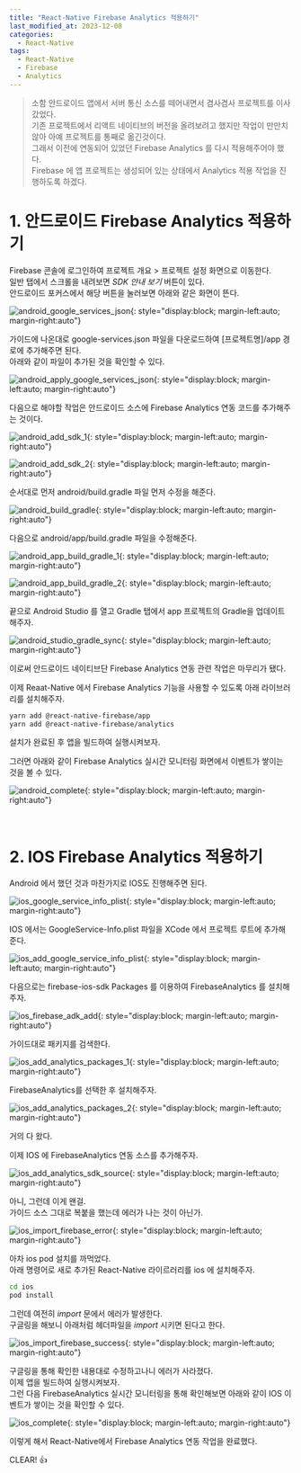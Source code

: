 ```yaml
---
title: "React-Native Firebase Analytics 적용하기"
last_modified_at: 2023-12-08
categories:
  - React-Native
tags:
  - React-Native
  - Firebase
  - Analytics
---
```


> 소함 안드로이드 앱에서 서버 통신 소스를 떼어내면서 겸사겸사 프로젝트를 이사갔었다.  
> 기존 프로젝트에서 리액트 네이티브의 버전을 올려보려고 했지만 작업이 만만치 않아 아예 프로젝트를 통째로 옮긴것이다.  
> 그래서 이전에 연동되어 있었던 Firebase Analytics 를 다시 적용해주어야 했다.  
> Firebase 에 앱 프로젝트는 생성되어 있는 상태에서 Analytics 적용 작업을 진행하도록 하겠다.

# 1. 안드로이드 Firebase Analytics 적용하기

Firebase 콘솔에 로그인하여 프로젝트 개요 > 프로젝트 설정 화면으로 이동한다.  
일반 탭에서 스크롤을 내려보면 *SDK 안내 보기* 버튼이 있다.  
안드로이드 포커스에서 해당 버튼을 눌러보면 아래와 같은 화면이 뜬다.  

![android_google_services_json](/assets/posts/2023-12-08-01/android_google_services_json.png){: style="display:block; margin-left:auto; margin-right:auto"}

가이드에 나온대로 google-services.json 파일을 다운로드하여 [프로젝트명]/app 경로에 추가해주면 된다.  
아래와 같이 파일이 추가된 것을 확인할 수 있다.

![android_apply_google_services_json](/assets/posts/2023-12-08-01/android_apply_google_services_json.png){: style="display:block; margin-left:auto; margin-right:auto"}

다음으로 해야할 작업은 안드로이드 소스에 Firebase Analytics 연동 코드를 추가해주는 것이다.  

![android_add_sdk_1](/assets/posts/2023-12-08-01/android_add_sdk_1.png){: style="display:block; margin-left:auto; margin-right:auto"}

![android_add_sdk_2](/assets/posts/2023-12-08-01/android_add_sdk_2.png){: style="display:block; margin-left:auto; margin-right:auto"}

순서대로 먼저 android/build.gradle 파일 먼저 수정을 해준다.

![android_build_gradle](/assets/posts/2023-12-08-01/android_build_gradle.png){: style="display:block; margin-left:auto; margin-right:auto"}

다음으로 android/app/build.gradle 파일을 수정해준다.

![android_app_build_gradle_1](/assets/posts/2023-12-08-01/android_app_build_gradle_1.png){: style="display:block; margin-left:auto; margin-right:auto"}

![android_app_build_gradle_2](/assets/posts/2023-12-08-01/android_app_build_gradle_2.png){: style="display:block; margin-left:auto; margin-right:auto"}

끝으로 Android Studio 를 열고 Gradle 탭에서 app 프로젝트의 Gradle을 업데이트 해주자.

![android_studio_gradle_sync](/assets/posts/2023-12-08-01/android_studio_gradle_sync.png){: style="display:block; margin-left:auto; margin-right:auto"}

이로써 안드로이드 네이티브단 Firebase Analytics 연동 관련 작업은 마무리가 됐다.

이제 Reaat-Native 에서 Firebase Analytics 기능을 사용할 수 있도록 아래 라이브러리를 설치해주자.

```bash
yarn add @react-native-firebase/app
yarn add @react-native-firebase/analytics
```

설치가 완료된 후 앱을 빌드하여 실행시켜보자.

그러면 아래와 같이 Firebase Analytics 실시간 모니터링 화면에서 이벤트가 쌓이는 것을 볼 수 있다.

![android_complete](/assets/posts/2023-12-08-01/android_complete.png){: style="display:block; margin-left:auto; margin-right:auto"}

<br>

# 2. IOS Firebase Analytics 적용하기

Android 에서 했던 것과 마찬가지로 IOS도 진행해주면 된다.

![ios_google_service_info_plist](/assets/posts/2023-12-08-01/ios_google_service_info_plist.png){: style="display:block; margin-left:auto; margin-right:auto"}

IOS 에서는 GoogleService-Info.plist 파일을 XCode 에서 프로젝트 루트에 추가해준다.

![ios_add_google_service_info_plist](/assets/posts/2023-12-08-01/ios_add_google_service_info_plist.png){: style="display:block; margin-left:auto; margin-right:auto"}

다음으로는 firebase-ios-sdk Packages 를 이용하여 FirebaseAnalytics 를 설치해주자.

![ios_firebase_adk_add](/assets/posts/2023-12-08-01/ios_firebase_adk_add.png){: style="display:block; margin-left:auto; margin-right:auto"}

가이드대로 패키지를 검색한다.

![ios_add_analytics_packages_1](/assets/posts/2023-12-08-01/ios_add_analytics_packages_1.png){: style="display:block; margin-left:auto; margin-right:auto"}

FirebaseAnalytics를 선택한 후 설치해주자.

![ios_add_analytics_packages_2](/assets/posts/2023-12-08-01/ios_add_analytics_packages_2.png){: style="display:block; margin-left:auto; margin-right:auto"}

거의 다 왔다.

이제 IOS 에 FirebaseAnalytics 연동 소스를 추가해주자.

![ios_add_analytics_sdk_source](/assets/posts/2023-12-08-01/ios_add_analytics_sdk_source.png){: style="display:block; margin-left:auto; margin-right:auto"}

아니, 그런데 이게 왠걸.  
가이드 소스 그대로 복붙을 했는데 에러가 나는 것이 아닌가.

![ios_import_firebase_error](/assets/posts/2023-12-08-01/ios_import_firebase_error.png){: style="display:block; margin-left:auto; margin-right:auto"}

아차 ios pod 설치를 까먹었다.  
아래 명령어로 새로 추가된 React-Native 라이르러리를 ios 에 설치해주자.

```bash
cd ios
pod install
```

그런데 여전히 *import* 문에서 에러가 발생한다.  
구글링을 해보니 아래처럼 헤더파일을 *import* 시키면 된다고 한다.

![ios_import_firebase_success](/assets/posts/2023-12-08-01/ios_import_firebase_success.png){: style="display:block; margin-left:auto; margin-right:auto"}

구글링을 통해 확인한 내용대로 수정하고나니 에러가 사라졌다.  
이제 앱을 빌드하여 실행시켜보자.  
그런 다음 FirebaseAnalytics 실시간 모니터링을 통해 확인해보면 아래와 같이 IOS 이벤트가 쌓이는 것을 확인할 수 있다.

![ios_complete](/assets/posts/2023-12-08-01/ios_complete.png){: style="display:block; margin-left:auto; margin-right:auto"}

이렇게 해서 React-Native에서 Firebase Analytics 연동 작업을 완료했다.

CLEAR! 👍